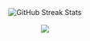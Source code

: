 <div align= "center">
  <img src="https://nirzak-streak-stats.vercel.app/?user=GnaniSai&theme=blueberry-duo&border_radius=20&date_format=j%20M%5B%20Y%5D&cache_seconds=86400" alt="GitHub Streak Stats" />
  <br/><br/>
  <img src= "https://profile-counter.glitch.me/{GnaniSai}/count.svg"/>
</div>

